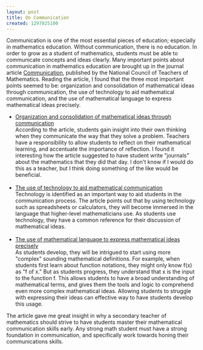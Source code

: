 ```yaml
---
layout: post
title: On Communication
created: 1297025100
---
```

<p>Communication is one of the most essential pieces of education; especially in mathematics education. Without communication, there is no education. In order to grow as a student of mathematics, students must be able to communicate concepts and ideas clearly. Many important points about communication in mathematics education are brought up in the journal article <a href="http://nctm.org/standards/content.aspx?id=3484">Communication</a>, published by the National Council of Teachers of Mathematics. Reading the article, I found that the three most important points seemed to be: organization and consolidation of mathematical ideas through communication, the use of technology to aid mathematical communication, and the use of mathematical language to express mathematical ideas precisely.</p>
<div>
	<ul>
		<li>
			<u>Organization and consolidation of mathematical ideas through communication</u><br />
			According to the article, students gain insight into their own thinking when they communicate the way that they solve a problem. Teachers have a responsibility to allow students to reflect on their mathematical learning, and accentuate the importance of reflection. I found it interesting how the article suggested to have student write &quot;journals&quot; about the mathematics that they did that day. I don&#39;t know if I would do this as a teacher, but I think doing something of the like would be beneficial.<br />
			&nbsp;</li>
		<li>
			<u>The use of technology to aid mathematical communication</u><br />
			Technology is identified as an important way to aid students in the communication process. The article points out that by using technology such as spreadsheets or calculators, they will become immersed in the language that higher-level mathematicians use. As students use technology, they have a common reference for their discussion of mathematical ideas.<br />
			&nbsp;</li>
		<li>
			<u>The use of mathematical language to express mathematical ideas precisely</u><br />
			As students develop, they will be intrigued to start using more &quot;complex&quot; sounding mathematical definitions. For example, when students first learn about function notations, they might only know f(x) as &quot;f of x.&quot; But as students progress, they understand that x is the input to the function f. This allows students to have a broad understanding of mathematical terms, and gives them the tools and logic to comprehend even more complex mathematical ideas. Allowing students to struggle with expressing their ideas can effective way to have students develop this usage.</li>
	</ul>
	<div>
		The article gave me great insight in why a secondary teacher of mathematics should strive to have students master their mathematical communication skills early. Any strong math student must have a strong foundation in communication, and specifically work towards honing their communications skills.</div>
</div>
